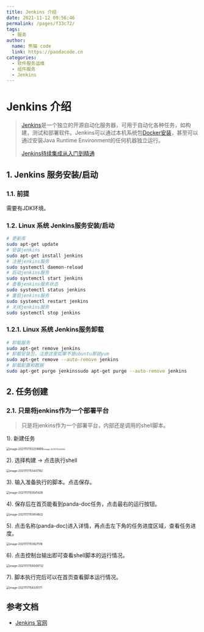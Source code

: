 ```yaml
---
title: Jenkins 介绍
date: 2021-11-12 09:56:46
permalink: /pages/f33c72/
tags: 
  - 服务
author: 
  name: 熊猫 code
  link: https://pandacode.cn
categories: 
  - 软件服务运维
  - 组件服务
  - Jenkins
---
```

# Jenkins 介绍

> [Jenkins](https://www.w3cschool.cn/jenkins/)是一个独立的开源自动化服务器，可用于自动化各种任务，如构建，测试和部署软件。Jenkins可以通过本机系统包[Docker安装](https://www.w3cschool.cn/docker/)，甚至可以通过安装Java Runtime Environment的任何机器独立运行。
>
> [Jenkins持续集成从入门到精通](https://gitee.com/guoshunfa/panda-files/raw/master/blog/20211217154805.pdf)

## 1. Jenkins 服务安装/启动

### 1.1. 前提

需要有JDK环境。

### 1.2. Linux 系统 Jenkins服务安装/启动

```sh
# 更新库
sudo apt-get update
# 安装jenkins
sudo apt-get install jenkins
# 注册jenkins服务
sudo systemctl daemon-reload
# 启动jenkins服务
sudo systemctl start jenkins
# 查看jenkins服务状态
sudo systemctl status jenkins
# 重启jenkins服务
sudo systemctl restart jenkins
# 关闭jenkins服务
sudo systemctl stop jenkins
```

### 1.2.1. Linux 系统 Jenkins服务卸载

```sh
# 卸载服务
sudo apt-get remove jenkins
# 卸载安装包，注意这里如果不是ubuntu那就yum
sudo apt-get remove --auto-remove jenkins
# 卸载配置和数据
sudo apt-get purge jenkinssudo apt-get purge --auto-remove jenkins
```

## 2. 任务创建

### 2.1. 只是将jenkins作为一个部署平台

> 只是将jenkins作为一个部署平台，内部还是调用的shell脚本。

1). 新建任务

<img src="https://gitee.com/guoshunfa/panda-files/raw/master/blog/20211217161320.png" alt="image-20211117153259999" style="zoom:50%;" /><img src="https://gitee.com/guoshunfa/panda-files/raw/master/blog/20211217161355.png" alt="image-20211117153342410" style="zoom:30%;" />

2). 选择构建 -> 点击执行shell

<img src="https://gitee.com/guoshunfa/panda-files/raw/master/blog/20211217161413.png" alt="image-20211117153447192" style="zoom:50%;" />

3). 输入准备执行的脚本。点击保存。

<img alt="image-20211117153541426" src="https://gitee.com/guoshunfa/panda-files/raw/master/blog/20211217161433.png" style="zoom:50%;"/>

4). 保存后在首页能看到panda-doc任务，点击最右的运行按钮。

<img src="https://gitee.com/guoshunfa/panda-files/raw/master/blog/20211217161448.png" alt="image-20211117153814602" style="zoom:50%;" />

5). 点击名称(panda-doc)进入详情，再点击左下角的任务进度区域，查看任务进度。

<img src="https://gitee.com/guoshunfa/panda-files/raw/master/blog/20211217161503.png" alt="image-20211117153927516" style="zoom:50%;" />

6). 点击控制台输出即可查看shell脚本的运行情况。

<img src="https://gitee.com/guoshunfa/panda-files/raw/master/blog/20211217161519.png" alt="image-20211117154049732" style="zoom:50%;" />

7). 脚本执行完后可以在首页查看脚本运行情况。

<img src="https://gitee.com/guoshunfa/panda-files/raw/master/blog/20211217161541.png" alt="image-20211117154335171" style="zoom:50%;" />

## 参考文档

- [Jenkins 官网](https://www.jenkins.io/)
